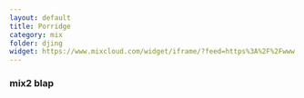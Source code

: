 ```yaml
---
layout: default
title: Porridge
category: mix
folder: djing
widget: https://www.mixcloud.com/widget/iframe/?feed=https%3A%2F%2Fwww.mixcloud.com%2Fjensd%2Fporridge%2F&hide_cover=1
---
```

### mix2 blap


